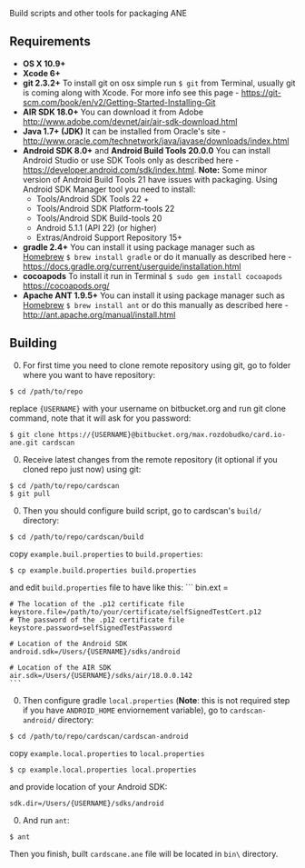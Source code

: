 Build scripts and other tools for packaging ANE

## Requirements

* **OS X 10.9+**
* **Xcode 6+** 
* **git 2.3.2+**
To install git on osx simple run ``$ git`` from Terminal, usually git is coming along with Xcode. For more info see this page - https://git-scm.com/book/en/v2/Getting-Started-Installing-Git
* **AIR SDK 18.0+**
You can download it from Adobe http://www.adobe.com/devnet/air/air-sdk-download.html
* **Java 1.7+ (JDK)** 
It can be installed from Oracle's site - http://www.oracle.com/technetwork/java/javase/downloads/index.html
* **Android SDK 8.0+** and **Android Build Tools 20.0.0** 
You can install Android Studio or use SDK Tools only as described here - https://developer.android.com/sdk/index.html. **Note:** Some minor version of Android Build Tools 21 have issues with packaging.
Using Android SDK Manager tool you need to install:
    - Tools/Android SDK Tools 22 +
    - Tools/Android SDK Platform-tools 22
    - Tools/Android SDK Build-tools 20
    - Android 5.1.1 (API 22)  (or higher)
    - Extras/Android Support Repository 15+
* **gradle 2.4+** You can install it using package manager such as [Homebrew](http://brew.sh) `$ brew install gradle` or do it manually as described here - https://docs.gradle.org/current/userguide/installation.html
* **cocoapods** To install it run in Terminal ``$ sudo gem install cocoapods`` https://cocoapods.org/
* **Apache ANT 1.9.5+** You can install it using package manager such as [Homebrew](http://brew.sh) `$ brew install ant` or do this manually as described here - http://ant.apache.org/manual/install.html

## Building

0. For first time you need to clone remote repository using git, go to folder where you want to have repository:
```
$ cd /path/to/repo
```
replace `{USERNAME}` with your username on bitbucket.org and run git clone command, note that it will ask for you password:
```
$ git clone https://{USERNAME}@bitbucket.org/max.rozdobudko/card.io-ane.git cardscan
```
0. Receive latest changes from the remote repository (it optional if you cloned repo just now) using git:
```
$ cd /path/to/repo/cardscan
$ git pull 
```
0. Then you should configure build script, go to cardscan's `build/` directory:
```
$ cd /path/to/repo/cardscan/build
```
copy `example.buil.properties` to `build.properties`:
```
$ cp example.build.properties build.properties
```
and edit `build.properties` file to have like this:
    ```
    bin.ext =
    
    # The location of the .p12 certificate file
    keystore.file=/path/to/your/certificate/selfSignedTestCert.p12
    # The password of the .p12 certificate file
    keystore.password=selfSignedTestPassword
    
    # Location of the Android SDK
    android.sdk=/Users/{USERNAME}/sdks/android
    
    # Location of the AIR SDK
    air.sdk=/Users/{USERNAME}/sdks/air/18.0.0.142
    ```
0. Then configure gradle `local.properties` (**Note**: this is not required step if you have `ANDROID_HOME` enviornement variable), go to `cardscan-android/` directory:
```
$ cd /path/to/repo/cardscan/cardscan-android
```
copy `example.local.properties` to `local.properties`
```
$ cp example.local.properties local.properties
```
and provide location of your Android SDK:
```
sdk.dir=/Users/{USERNAME}/sdks/android
```
0. And run `ant`:
```
$ ant
```
Then you finish, built `cardscane.ane` file will be located in `bin\` directory.
